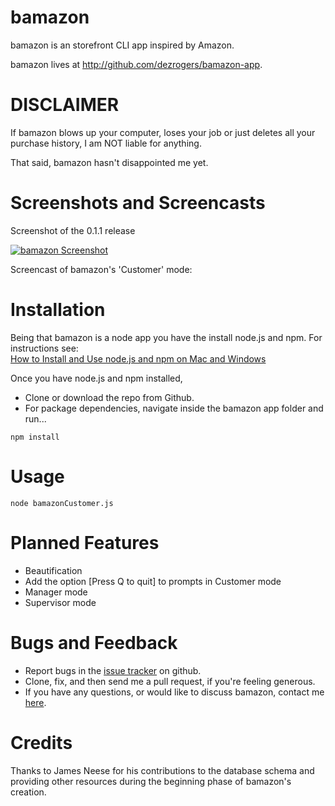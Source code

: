 # bamazon
bamazon is an storefront CLI app inspired by Amazon.

bamazon lives at <http://github.com/dezrogers/bamazon-app>.

# DISCLAIMER
If bamazon blows up your computer, loses your job or just deletes all your purchase history, I am NOT liable for anything.

That said, bamazon hasn't disappointed me yet.

# Screenshots and Screencasts
Screenshot of the 0.1.1 release  

[![bamazon Screenshot](https://i.gyazo.com/cc897f1d47f0f63d682ea8da2f57adb9.png)](https://gyazo.com/cc897f1d47f0f63d682ea8da2f57adb9)

Screencast of bamazon's 'Customer' mode:  


# Installation
Being that bamazon is a node app you have the install node.js and npm. For instructions see:  
[How to Install and Use node.js and npm on Mac and Windows](https://www.taniarascia.com/how-to-install-and-use-node-js-and-npm-mac-and-windows/)

Once you have node.js and npm installed, 
- Clone or download the repo from Github.
- For package dependencies, navigate inside the bamazon app folder and run...

```
npm install
```

# Usage
```
node bamazonCustomer.js
```

# Planned Features
* Beautification
* Add the option [Press Q to quit] to prompts in Customer mode
* Manager mode
* Supervisor mode

# Bugs and Feedback
* Report bugs in the [issue tracker](https://github.com/dezrogers/bamazon-app/issues) on github.
* Clone, fix, and then send me a pull request, if you're feeling generous.
* If you have any questions, or would like to discuss bamazon, contact me [here](https://dezrogers.github.io/Portfolio/contact.html).

# Credits
Thanks to James Neese for his contributions to the database schema and providing other resources during the beginning phase of bamazon's creation.